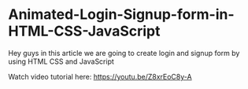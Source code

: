 # Animated-Login-Signup-form-in-HTML-CSS-JavaScript
Hey guys in this article we are going to create login and signup form by using HTML CSS and JavaScript

Watch video tutorial here: https://youtu.be/Z8xrEoC8y-A
